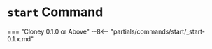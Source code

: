 # `start` Command

=== "Cloney 0.1.0 or Above"
    --8<-- "partials/commands/start/_start-0.1.x.md"

